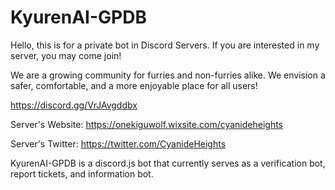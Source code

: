 # KyurenAI-GPDB
Hello, this is for a private bot in Discord Servers. If you are interested in my server, you may come join!

We are a growing community for furries and non-furries alike. We envision a safer, comfortable, and a more enjoyable place for all users!

https://discord.gg/VrJAvgddbx

Server's Website: https://onekiguwolf.wixsite.com/cyanideheights

Server's Twitter: https://twitter.com/CyanideHeights

KyurenAI-GPDB is a discord.js bot that currently serves as a verification bot, report tickets, and information bot.
